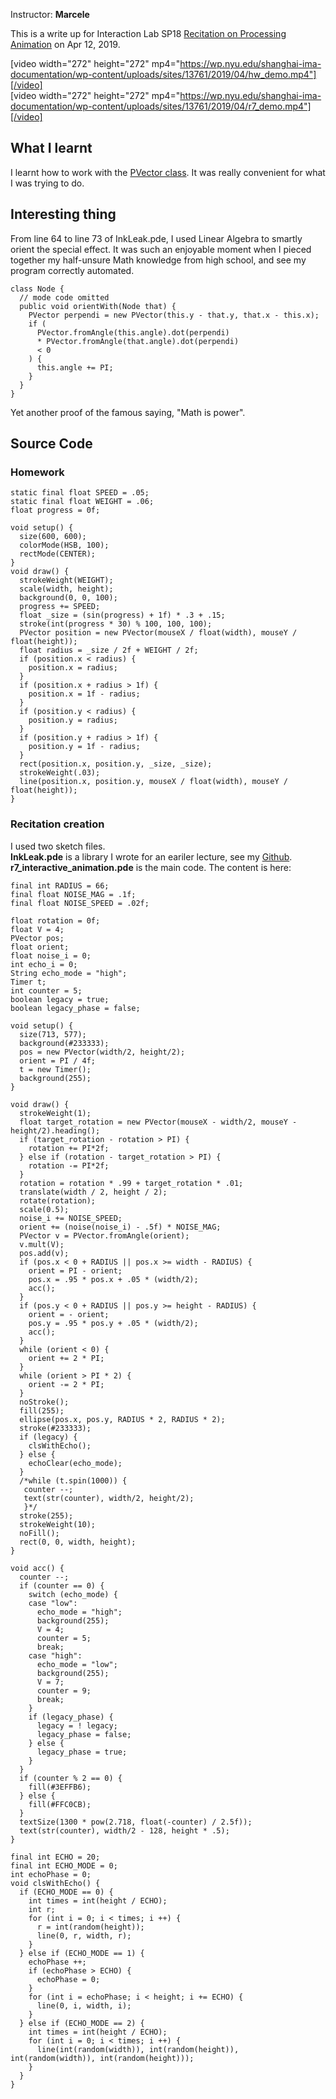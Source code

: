 Instructor: <b>Marcele</b>  

This is a write up for Interaction Lab SP18 [Recitation on Processing Animation](https://wp.nyu.edu/shanghai-ima-interaction-lab/recitation-7-processing-animation/) on Apr 12, 2019.  

[video width="272" height="272" mp4="https://wp.nyu.edu/shanghai-ima-documentation/wp-content/uploads/sites/13761/2019/04/hw_demo.mp4"][/video]  
[video width="272" height="272" mp4="https://wp.nyu.edu/shanghai-ima-documentation/wp-content/uploads/sites/13761/2019/04/r7_demo.mp4"][/video]  

## What I learnt
I learnt how to work with the [PVector class](https://processing.org/reference/PVector.html). It was really convenient for what I was trying to do.  

## Interesting thing
From line 64 to line 73 of InkLeak.pde, I used Linear Algebra to smartly orient the special effect. It was such an enjoyable moment when I pieced together my half-unsure Math knowledge from high school, and see my program correctly automated.  
```
class Node {
  // mode code omitted
  public void orientWith(Node that) {
    PVector perpendi = new PVector(this.y - that.y, that.x - this.x);
    if (
      PVector.fromAngle(this.angle).dot(perpendi)
      * PVector.fromAngle(that.angle).dot(perpendi)
      < 0
    ) {
      this.angle += PI;
    }
  }
}
```

Yet another proof of the famous saying, "Math is power". 

## Source Code
### Homework
```
static final float SPEED = .05;
static final float WEIGHT = .06;
float progress = 0f;

void setup() {
  size(600, 600);
  colorMode(HSB, 100);
  rectMode(CENTER);
}
void draw() {
  strokeWeight(WEIGHT);
  scale(width, height);
  background(0, 0, 100);
  progress += SPEED;
  float _size = (sin(progress) + 1f) * .3 + .15;
  stroke(int(progress * 30) % 100, 100, 100);
  PVector position = new PVector(mouseX / float(width), mouseY / float(height));
  float radius = _size / 2f + WEIGHT / 2f;
  if (position.x < radius) {
    position.x = radius;
  }
  if (position.x + radius > 1f) {
    position.x = 1f - radius;
  }
  if (position.y < radius) {
    position.y = radius;
  }
  if (position.y + radius > 1f) {
    position.y = 1f - radius;
  }
  rect(position.x, position.y, _size, _size);
  strokeWeight(.03);
  line(position.x, position.y, mouseX / float(width), mouseY / float(height));
}
```

### Recitation creation
I used two sketch files.  
<b>InkLeak.pde</b> is a library I wrote for an eariler lecture, see my [Github](https://github.com/Daniel-Chin/Processing/blob/master/InkLeakLib/InkLeak.pde).  
<b>r7_interactive_animation.pde</b> is the main code. The content is here:  
```
final int RADIUS = 66;
final float NOISE_MAG = .1f;
final float NOISE_SPEED = .02f;

float rotation = 0f;
float V = 4;
PVector pos;
float orient;
float noise_i = 0;
int echo_i = 0;
String echo_mode = "high";
Timer t;
int counter = 5;
boolean legacy = true;
boolean legacy_phase = false;

void setup() {
  size(713, 577);
  background(#233333);
  pos = new PVector(width/2, height/2);
  orient = PI / 4f;
  t = new Timer();
  background(255);
}

void draw() {
  strokeWeight(1);
  float target_rotation = new PVector(mouseX - width/2, mouseY - height/2).heading();
  if (target_rotation - rotation > PI) {
    rotation += PI*2f;
  } else if (rotation - target_rotation > PI) {
    rotation -= PI*2f;
  }
  rotation = rotation * .99 + target_rotation * .01;
  translate(width / 2, height / 2);
  rotate(rotation);
  scale(0.5);
  noise_i += NOISE_SPEED;
  orient += (noise(noise_i) - .5f) * NOISE_MAG;
  PVector v = PVector.fromAngle(orient);
  v.mult(V);
  pos.add(v);
  if (pos.x < 0 + RADIUS || pos.x >= width - RADIUS) {
    orient = PI - orient;
    pos.x = .95 * pos.x + .05 * (width/2);
    acc();
  }
  if (pos.y < 0 + RADIUS || pos.y >= height - RADIUS) {
    orient = - orient;
    pos.y = .95 * pos.y + .05 * (width/2);
    acc();
  }
  while (orient < 0) {
    orient += 2 * PI;
  }
  while (orient > PI * 2) {
    orient -= 2 * PI;
  }
  noStroke();
  fill(255);
  ellipse(pos.x, pos.y, RADIUS * 2, RADIUS * 2);
  stroke(#233333);
  if (legacy) {
    clsWithEcho();
  } else {
    echoClear(echo_mode);
  }
  /*while (t.spin(1000)) {
   counter --;
   text(str(counter), width/2, height/2);
   }*/
  stroke(255);
  strokeWeight(10);
  noFill();
  rect(0, 0, width, height);
}

void acc() {
  counter --;
  if (counter == 0) {
    switch (echo_mode) {
    case "low":
      echo_mode = "high";
      background(255);
      V = 4;
      counter = 5;
      break;
    case "high":
      echo_mode = "low";
      background(255);
      V = 7;
      counter = 9;
      break;
    }
    if (legacy_phase) {
      legacy = ! legacy;
      legacy_phase = false;
    } else {
      legacy_phase = true;
    }
  }
  if (counter % 2 == 0) {
    fill(#3EFFB6);
  } else {
    fill(#FFC0CB);
  }
  textSize(1300 * pow(2.718, float(-counter) / 2.5f));
  text(str(counter), width/2 - 128, height * .5);
}

final int ECHO = 20;
final int ECHO_MODE = 0;
int echoPhase = 0;
void clsWithEcho() {
  if (ECHO_MODE == 0) {
    int times = int(height / ECHO);
    int r;
    for (int i = 0; i < times; i ++) {
      r = int(random(height));
      line(0, r, width, r);
    }
  } else if (ECHO_MODE == 1) {
    echoPhase ++;
    if (echoPhase > ECHO) {
      echoPhase = 0;
    }
    for (int i = echoPhase; i < height; i += ECHO) {
      line(0, i, width, i);
    }
  } else if (ECHO_MODE == 2) {
    int times = int(height / ECHO);
    for (int i = 0; i < times; i ++) {
      line(int(random(width)), int(random(height)), int(random(width)), int(random(height)));
    }
  }
}
```
